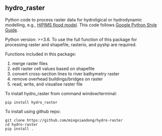 hydro_raster
--------
Python code to process raster data for hydroligical or hydrodynamic modelling, 
e.g., [HiPIMS flood model](https://github.com/HEMLab/hipims). This code follows
 [Google Python Style Guide](http://google.github.io/styleguide/pyguide.html).

Python version: >=3.6. To use the full function of this package for processing 
raster and shapefile, rasterio, and pyshp are required.

Functions included in this package:

1. merge raster files
2. edit raster cell values based on shapefile
3. convert cross-section lines to river bathymetry raster
4. remove overhead buildings/bridges on raster 
5. read, write, and visualise raster file

To install hydro_raster from command window/terminal:
```
pip install hydro_raster
```
To install using github repo:
```
git clone https://github.com/mingxiaodong/hydro-raster
cd hydro-raster
pip install .
```